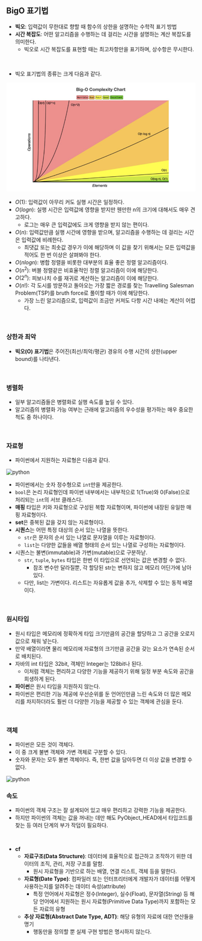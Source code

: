 ## BigO 표기법

- **빅오**: 입력값이 무한대로 향할 때 함수의 상한을 설명하는 수학적 표기 방법
- **시간 복잡도**: 어떤 알고리즘을 수행하는 데 걸리는 시간을 설명하는 계산 복잡도를 의미한다.
  - 빅오로 시간 복잡도를 표현할 때는 최고차항만을 표기하며, 상수항은 무시한다.

<br>

- 빅오 표기법의 종류는 크게 다음과 같다.

<img src="../../img/pai/1_nlogn.png" alt="nlogn">

- $O(1)$: 입력값이 아무리 커도 실행 시간은 일정하다.
- $O(logn)$: 실행 시간은 입력값에 영향을 받지만 웬만한 n의 크기에 대해서도 매우 견고하다.
  - 로그는 매우 큰 입력값에도 크게 영향을 받지 않는 편이다.
- $O(n)$: 입력값만큼 실행 시간에 영향을 받으며, 알고리즘을 수행하는 데 걸리는 시간은 입력값에 비례한다.
  - 최댓값 또는 최솟값 경우가 이에 해당하며 이 값을 찾기 위해서는 모든 입력값을 적어도 한 번 이상은 살펴봐야 한다.
- $O(nlogn)$: 병합 정렬을 비롯한 대부분의 효율 좋은 정렬 알고리즘이다.
- $O(n^2)$: 버블 정렬같은 비효율적인 정렬 알고리즘이 이에 해당한다.
- $O(2^n)$: 피보나치 수를 재귀로 계산하는 알고리즘이 이에 해당한다.
- $O(n!)$: 각 도시를 방문하고 돌아오는 가장 짧은 경로를 찾는 Travelling Salesman Problem(TSP)를 bruth force로 풀이할 때가 이에 해당한다.
  - 가장 느린 알고리즘으로, 입력값이 조금만 커져도 다항 시간 내에는 계산이 어렵다.

<br>

### 상한과 최악

- **빅오(O) 표기법**은 주어진(최선/최악/평균) 경유의 수행 시간의 상한(upper bound)를 나타낸다.

<br>

### 병렬화

- 일부 알고리즘들은 병렬화로 실행 속도를 높일 수 있다.
- 알고리즘의 병렬화 가능 여부는 근래에 알고리즘의 우수성을 평가하는 매우 중요한 척도 중 하나이다.

<br>

### 자료형

- 파이썬에서 지원하는 자료형은 다음과 같다.

<img src="../../img/pai/python_type.png" alt="python" width="600">

<br>

- 파이썬에서는 숫자 정수형으로 `int`만을 제공한다.
- `bool`은 논리 자료형인데 파이썬 내부에서는 내부적으로 1(True)와 0(False)으로 처리되는 `int`의 서브 클래스다.
- **매핑** 타입은 키와 자료형으로 구성된 복합 자료형이며, 파이썬에 내장된 유일한 매핑 자료형이다. 
- **set**은 중복된 값을 갖지 않는 자료형이다. 
- **시퀀스**는 어떤 특정 대상의 순서 있는 나열을 뜻한다. 
  - `str`은 문자의 순서 있는 나열로 문자열을 이루는 자료형이다. 
  - `list`는 다양한 값들을 배열 형태의 순서 있는 나열로 구성하는 자료형이다.
- 시퀀스는 불변(immutable)과 가변(mutable)으로 구분하낟.
  - `str`, `tuple`, `bytes` 타입은 한번 이 타입으로 선언되는 값은 변경할 수 없다.
    - 참조 변수만 달라질뿐, 각 할당된 str는 변하지 않고 메모리 어딘가에 남아 있다. 
  - 다만, list는 가변이다. 리스트는 자유롭게 값을 추가, 삭제할 수 있는 동적 배열이다.

<br>

### 원시타입

- 원시 타입은 메모리에 정확하게 타입 크기만큼의 공간을 할당하고 그 공간을 오로지 값으로 채워 넣는다.
- 만약 배열이라면 물리 메모리에 자료형의 크기만큼 공간을 갖는 요소가 연속된 순서로 배치된다. 
- 자바의 int 타입은 32bit, 객체인 Integer는 128bit나 된다.
  - 이처럼 객체는 편리하고 다양한 기능을 제공하기 위해 일정 부분 속도와 공간을 희생하게 된다.
- **파이썬**은 원시 타입을 지원하지 않는다. 
- 파이썬은 편리한 기능 제공에 우선순위를 둔 언어인만큼 느린 속도와 더 많은 메모리를 차지하더라도 훨씬 더 다양한 기능을 제공할 수 있는 객체에 관심을 둔다.

<br>

### 객체

- 파이썬은 모든 것이 객체다.
- 이 중 크게 불변 객체와 가변 객체로 구분할 수 있다.
- 숫자와 문자는 모두 불변 객체이다. 즉, 한번 값을 담아두면 더 이상 값을 변경할 수 없다.

<img src="../../img/pai/python_type2.png" alt="python" width="600">

<br>

### 속도 

- 파이썬의 객체 구조는 잘 설계되어 있고 매우 편리하고 강력한 기능을 제공한다.
- 하지만 파이썬의 객체는 값을 꺼내는 데만 해도 PyObject_HEAD에서 타입코드를 찾는 등 여러 단계의 부가 작덥이 필요하다. 

<br>

- **cf**
  - **자료구조(Data Structure)**: 데이터에 효율적으로 접근하고 조작하기 위한 데이터의 조직, 관리, 저장 구조를 말함.
    - 원시 자료형을 기반으로 하는 배열, 연결 리스트, 객체 등을 말한다.
  - **자료형(Date Type)**: 컴파일러 또는 인터프리터에게 개발자가 데이터를 어떻게 사용하는지를 알려주는 데이터 속성(attribute)
    - 특정 언어에서 자료형은 정수(Integer), 실수(Float), 문자열(String) 등 해당 언어에서 지원하는 원시 자료형(Primitive Data Type)까지 포함하는 모든 자료의 유형
  - **추상 자료형(Abstract Date Type, ADT)**: 해당 유형의 자료에 대한 연산들을 명기
    - 행동만을 정의할 뿐 실제 구현 방법은 명시하지 않는다.


